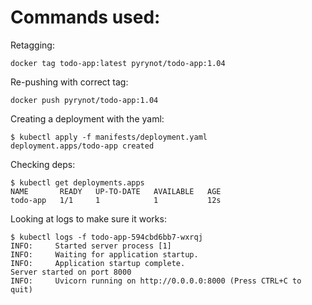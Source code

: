 # Commands used:

Retagging:
```console
docker tag todo-app:latest pyrynot/todo-app:1.04
```

Re-pushing with correct tag:
```console
docker push pyrynot/todo-app:1.04
```

Creating a deployment with the yaml:
```console
$ kubectl apply -f manifests/deployment.yaml
deployment.apps/todo-app created
```

Checking deps:
```console
$ kubectl get deployments.apps
NAME       READY   UP-TO-DATE   AVAILABLE   AGE
todo-app   1/1     1            1           12s
```

Looking at logs to make sure it works:
```console
$ kubectl logs -f todo-app-594cbd6bb7-wxrqj 
INFO:     Started server process [1]
INFO:     Waiting for application startup.
INFO:     Application startup complete.
Server started on port 8000
INFO:     Uvicorn running on http://0.0.0.0:8000 (Press CTRL+C to quit)
```
